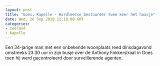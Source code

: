 ```yaml
---
layout: post
title: "Goes, Kapelle - Hardleerse bestuurder twee keer het haasje"
date: Wed, 26 Sep 2018 12:18:00 GMT
categories: 
- zeeland 
- kapelle 
---
```


Een 34-jarige man met een onbekende woonplaats reed dinsdagavond omstreeks 23.30 uur in zijn busje over de Anthony Fokkerstraat in Goes toen hij werd gecontroleerd door surveillerende agenten.
